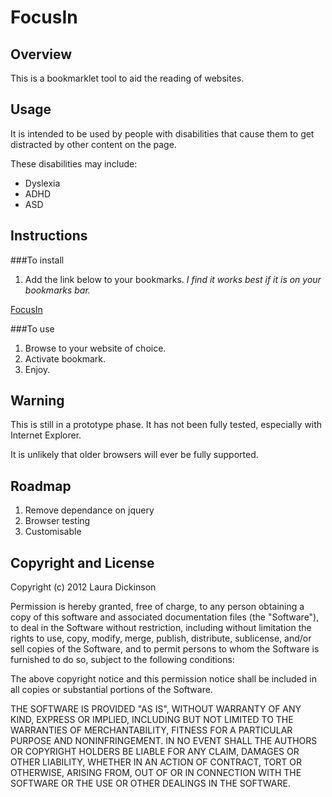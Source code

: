 # FocusIn

## Overview

This is a bookmarklet tool to aid the reading of websites.

## Usage

It is intended to be used by people with disabilities that cause them to get distracted by other content on the page.

These disabilities may include:
- Dyslexia
- ADHD
- ASD

## Instructions

###To install

1. Add the link below to your bookmarks. 
*I find it works best if it is on your bookmarks bar.*

[FocusIn](javascript:\(function\(\)\{function%20gapMover\(a\)\{var%20b=a\.clientY;var%20c=b\-GapHeight/2\+'px';var%20d=b\+GapHeight/2\+'px';document\.getElementById\('fcsn\-t'\)\.style\.height=c;document\.getElementById\('fcsn\-b'\)\.style\.top=d\}function%20toggle\(\)\{if\(fcsn===true\)\{fcsn=false;document\.getElementById\('fcsn\-t'\)\.style\.display='none';document\.getElementById\('fcsn\-b'\)\.style\.display='none';document\.removeEventListener\('mousemove',gapMover,false\);if\(document\.all\)\{document\.getElementById\('fcsn\-c'\)\.innerText='Enable%20FocusIn'\}else\{document\.getElementById\('fcsn\-c'\)\.textContent='Enable%20FocusIn'\}\}else\{fcsn=true;document\.getElementById\('fcsn\-t'\)\.style\.display='block';document\.getElementById\('fcsn\-b'\)\.style\.display='block';document\.addEventListener\('mousemove',gapMover,false\);if\(document\.all\)\{document\.getElementById\('fcsn\-c'\)\.innerText='Disable%20FocusIn'\}else\{document\.getElementById\('fcsn\-c'\)\.textContent='Disable%20FocusIn'\}\}\}if\(!document\.getElementById\('fcsn\-c'\)\)\{var%20fcsn=true;var%20fcsnT=document\.createElement\('div'\);fcsnT\.setAttribute\('id','fcsn\-t'\);var%20fcsnB=document\.createElement\('div'\);fcsnB\.setAttribute\('id','fcsn\-b'\);var%20fcsnC=document\.createElement\('div'\);fcsnC\.setAttribute\('id','fcsn\-c'\);var%20body=document\.body;body\.insertBefore\(fcsnT,body\.childNodes[0]\);body\.insertBefore\(fcsnB,body\.childNodes[0]\);body\.insertBefore\(fcsnC,body\.childNodes[0]\);if\(document\.all\)\{document\.getElementById\('fcsn\-c'\)\.innerText='Disable%20FocusIn'\}else\{document\.getElementById\('fcsn\-c'\)\.textContent='Disable%20FocusIn'\}var%20GapHeight=100;var%20fcsn=true;document\.getElementById\('fcsn\-t'\)\.style\.background='rgba\(0,0,0,0\.7\)';document\.getElementById\('fcsn\-t'\)\.style\.position='fixed';document\.getElementById\('fcsn\-t'\)\.style\.width='100%';document\.getElementById\('fcsn\-t'\)\.style\.left='0';document\.getElementById\('fcsn\-t'\)\.style\.top='\-30px';document\.getElementById\('fcsn\-t'\)\.style\.borderBottom='30px%20solid%20rgba\(0,0,0,\.7\)';document\.getElementById\('fcsn\-b'\)\.style\.background='rgba\(0,0,0,0\.7\)';document\.getElementById\('fcsn\-b'\)\.style\.position='fixed';document\.getElementById\('fcsn\-b'\)\.style\.width='100%';document\.getElementById\('fcsn\-b'\)\.style\.left='0';document\.getElementById\('fcsn\-b'\)\.style\.paddingTop='30px';document\.getElementById\('fcsn\-b'\)\.style\.borderTop='30px%20solid%20rgba\(0,0,0,\.7\)';document\.getElementById\('fcsn\-b'\)\.style\.height='100%';document\.getElementById\('fcsn\-c'\)\.style\.borderRadius='3px';document\.getElementById\('fcsn\-c'\)\.style\.border='1px%20solid%20\#ccc';document\.getElementById\('fcsn\-c'\)\.style\.background='\#56b3e6';document\.getElementById\('fcsn\-c'\)\.style\.display='inline\-block';document\.getElementById\('fcsn\-c'\)\.style\.right='10px';document\.getElementById\('fcsn\-c'\)\.style\.padding='5px%2010px';document\.getElementById\('fcsn\-c'\)\.style\.cursor='pointer';document\.getElementById\('fcsn\-c'\)\.style\.zIndex='1000000';document\.getElementById\('fcsn\-c'\)\.style\.position='fixed'\}document\.addEventListener\('mousemove',gapMover,false\);document\.getElementById\('fcsn\-c'\)\.addEventListener\('click',toggle,false\)\}\)\(\);)

###To use

1. Browse to your website of choice.
2. Activate bookmark.
3. Enjoy.

## Warning

This is still in a prototype phase. It has not been fully tested, especially with Internet Explorer.

It is unlikely that older browsers will ever be fully supported.

## Roadmap

1. Remove dependance on jquery
2. Browser testing
3. Customisable

## Copyright and License

Copyright (c) 2012 Laura Dickinson

Permission is hereby granted, free of charge, to any person obtaining a copy
of this software and associated documentation files (the "Software"), to deal
in the Software without restriction, including without limitation the rights
to use, copy, modify, merge, publish, distribute, sublicense, and/or sell
copies of the Software, and to permit persons to whom the Software is
furnished to do so, subject to the following conditions:

The above copyright notice and this permission notice shall be included in
all copies or substantial portions of the Software.

THE SOFTWARE IS PROVIDED "AS IS", WITHOUT WARRANTY OF ANY KIND, EXPRESS OR
IMPLIED, INCLUDING BUT NOT LIMITED TO THE WARRANTIES OF MERCHANTABILITY,
FITNESS FOR A PARTICULAR PURPOSE AND NONINFRINGEMENT. IN NO EVENT SHALL THE
AUTHORS OR COPYRIGHT HOLDERS BE LIABLE FOR ANY CLAIM, DAMAGES OR OTHER
LIABILITY, WHETHER IN AN ACTION OF CONTRACT, TORT OR OTHERWISE, ARISING FROM,
OUT OF OR IN CONNECTION WITH THE SOFTWARE OR THE USE OR OTHER DEALINGS IN
THE SOFTWARE.